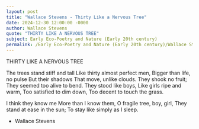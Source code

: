 ```yaml
---
layout: post
title: "Wallace Stevens - Thirty Like a Nervous Tree"
date: 2024-12-30 12:00:00 -0000
author: Wallace Stevens
quote: "THIRTY LIKE A NERVOUS TREE"
subject: Early Eco-Poetry and Nature (Early 20th century)
permalink: /Early Eco-Poetry and Nature (Early 20th century)/Wallace Stevens/Wallace Stevens - Thirty Like a Nervous Tree
---
```


THIRTY LIKE A NERVOUS TREE

The trees stand stiff and tall
Like thirty almost perfect men,
Bigger than life, no pulse
But their shadows
That move, unlike clouds.
They shook no fruit;
They seemed too alive to bend.
They stood like boys,
Like girls ripe and warm,
Too satisfied to dim down,
Too decent to touch the grass.

I think they know me
More than I know them,
O fragile tree, boy, girl,
They stand at ease in the sun; 
To stay like simply as I sleep.

- Wallace Stevens
